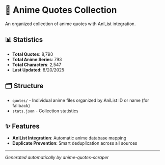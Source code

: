 # 🎌 Anime Quotes Collection

An organized collection of anime quotes with AniList integration.

## 📊 Statistics

- **Total Quotes**: 8,790
- **Total Anime Series**: 793
- **Total Characters**: 2,547
- **Last Updated**: 8/20/2025

## 🗂️ Structure

- `quotes/` - Individual anime files organized by AniList ID or name  (for fallback)
- `stats.json` - Collection statistics

## ✨ Features

- **AniList Integration**: Automatic anime database mapping
- **Duplicate Prevention**: Smart deduplication across all sources

---
*Generated automatically by anime-quotes-scraper*
